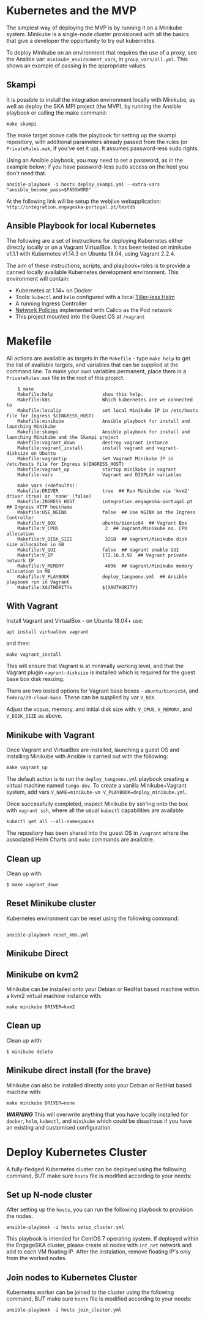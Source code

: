 # Kubernetes and the MVP

The simplest way of deploying the MVP is by running it on a Minikube system. Minikube is a single-node cluster provisioned with all the basics that give a developer the opportunity to try out kubernetes.

To deploy Minikube on an environment that requires the use of a proxy, see the Ansible var: `minikube_environment_vars`, in `group_vars/all.yml`.  This shows an example of passing in the appropriate values.

## Skampi

It is possible to install the integration environment locally with Minikube, as well as deploy the SKA MPI project (the MVP), by running the Ansible playbook or calling the make command:  
```
make skampi
```

The make target above calls the playbook for setting up the skampi repository, with additional parameters already passed from the rules (or `PrivateRules.mak`, if you've set it up). It assumes password-less sudo rights.

Using an Ansible playbook, you may need to set a password, as in the example below; if you have password-less sudo access on the host you don't need that.

```
ansible-playbook -i hosts deploy_skampi.yml --extra-vars "ansible_become_pass=$PASSWORD"
```

At the following link will be setup the webjive webapplication: `http://integration.engageska-portugal.pt/testdb`


## Ansible Playbook for local Kubernetes

The following are a set of instructions for deploying Kubernetes either directly locally or on a Vagrant VirtualBox.  It has been tested on minikube v1.1.1 with Kubernetes v1.14.3 on Ubuntu 18.04, using Vagrant 2.2.4.

The aim of these instructions, scripts, and playbook+roles is to provide a canned locally available Kubernetes development environment.  This environment will contain:

* Kubernetes at 1.14+ on Docker
* Tools: `kubectl` and `helm` configured with a local [Tiller-less Helm](https://rimusz.net/tillerless-helm)
* A running Ingress Controller
* [Network Policies](https://kubernetes.io/docs/concepts/services-networking/network-policies/) implemented with Calico as the Pod network
* This project mounted into the Guest OS at `/vagrant`


# Makefile

All actions are available as targets in the `Makefile` - type `make help` to get the list of available targets, and variables that can be supplied at the command line.  To make your own variables permanent, place them in a `PrivateRules.mak` file in the root of this project.

```
    $ make
    Makefile:help                  show this help.
    Makefile:k8s                   Which kubernetes are we connected to
    Makefile:localip               set local Minikube IP in /etc/hosts file for Ingress $(INGRESS_HOST)
    Makefile:minikube              Ansible playbook for install and launching Minikube
    Makefile:skampi                Ansible playbook for install and launching Minikube and the Skampi project
    Makefile:vagrant_down          destroy vagrant instance
    Makefile:vagrant_install       install vagrant and vagrant-disksize on Ubuntu
    Makefile:vagrantip             set Vagrant Minikube IP in /etc/hosts file for Ingress $(INGRESS_HOST)
    Makefile:vagrant_up            startup minikube in vagrant
    Makefile:vars                  Vagrant and DISPLAY variables

    make vars (+defaults):
    Makefile:DRIVER                true  ## Run Minikube via 'kvm2' driver (true) or 'none' (false)
    Makefile:INGRESS_HOST          integration.engageska-portugal.pt ## Ingress HTTP hostname
    Makefile:USE_NGINX             false  ## Use NGINX as the Ingress Controller
    Makefile:V_BOX                 ubuntu/bionic64  ## Vagrant Box
    Makefile:V_CPUS                 2  ## Vagrant/Minikube no. CPU allocation
    Makefile:V_DISK_SIZE            32GB  ## Vagrant/Minikube disk size allocaiton in GB
    Makefile:V_GUI                 false  ## Vagrant enable GUI
    Makefile:V_IP                  172.16.0.92  ## Vagrant private network IP
    Makefile:V_MEMORY               4096  ## Vagrant/Minikube memory allocation in MB
    Makefile:V_PLAYBOOK            deploy_tangoenv.yml  ## Ansible playbook run in Vagrant
    Makefile:XAUTHORITYx           ${XAUTHORITY}
```

## With Vagrant

Install Vagrant and VirtualBox - on Ubuntu 18.04+ use:
```
apt install virtualbox vagrant
```
and then:
```
make vagrant_install
```
This will ensure that Vagrant is at minimally working level, and that the Vagrant plugin `vagrant-disksize` is installed which is required for the guest base box disk resizing.

There are two tested options for Vagrant base boxes - `ubuntu/bionic64`, and `fedora/29-cloud-base`.  These can be supplied by var `V_BOX`.

Adjust the vcpus, memory, and initial disk size with: `V_CPUS`, `V_MEMORY`, and `V_DISK_SIZE` as above.

## Minikube with Vagrant

Once Vagrant and VirtualBox are installed, launching a guest OS and installing Minikube with Ansible is carried out with the following:
```
make vagrant_up
```

The default action is to run the `deploy_tangoenv.yml` playbook creating a virtual machine named `tango-dev`.  To create a vanilla Minikube+Vagrant system, add vars `V_NAME=minikube-vm V_PLAYBOOK=deploy_minikube.yml`.

Once successfully completed, inspect Minikube by ssh'ing onto the box with `vagrant ssh`, where all the usual `kubectl` capabilities are available:
```
kubectl get all --all-namespaces
```
The repository has been shared into the guest OS in `/vagrant` where the associated Helm Charts and `make` commands are available.

## Clean up

Clean up with:
```
$ make vagrant_down
```
## Reset Minikube cluster

Kubernetes environment can be reset using the following command:
``` 

ansible-playbook reset_k8s.yml
``` 

## Minikube Direct

Minikube on kvm2
----------------

Minikube can be installed onto your Debian or RedHat based machine within a kvm2 virtual machine instance with:
```
make minikube DRIVER=kvm2
```

## Clean up

Clean up with:
```
$ minikube delete
```

## Minikube direct install (for the brave)

Minikube can also be installed directly onto your Debian or RedHat based machine with:
```
make minikube DRIVER=none
```
***WARNING*** This will overwrite anything that you have locally installed for `docker`, `helm`, `kubectl`, and `minikube` which could be disastrous if you have an existing and customised configuration.



# Deploy Kubernetes Cluster

A fully-fledged Kubernetes cluster can be deployed using the following command, BUT make sure `hosts` file is modified according to your needs:

## Set up N-node cluster
After setting up the `hosts`, you can run the following playbook to provision the nodes. 

``` 
ansible-playbook -i hosts setup_cluster.yml
```

This playbook is intended for CentOS 7 operating system. If deployed within the EngageSKA cluster, please create all nodes with `int_net` network and add to each VM floating IP. After the instalation, remove floating IP's only from the worked nodes.

## Join nodes to Kubernetes Cluster

Kubernetes worker can be joined to the cluster using the following command, BUT make sure `hosts` file is modified according to your needs:

``` 
ansible-playbook -i hosts join_cluster.yml
```
